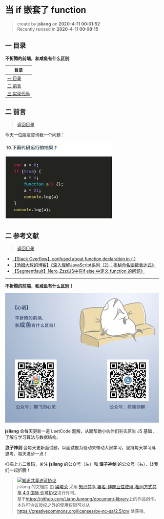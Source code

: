 当 if 嵌套了 function
===

> create by **jsliang** on **2020-4-11 00:01:52**  
> Recently revised in **2020-4-11 00:08:15**

## <a name="chapter-one" id="chapter-one">一 目录</a>

**不折腾的前端，和咸鱼有什么区别**

| 目录 |
| --- | 
| [一 目录](#chapter-one) | 
| <a name="catalog-chapter-two" id="catalog-chapter-two"></a>[二 前言](#chapter-two) |
| <a name="catalog-chapter-three" id="catalog-chapter-three"></a>[三 实现代码](#chapter-three) |

## <a name="chapter-two" id="chapter-two">二 前言</a>

> [返回目录](#chapter-one)

今天一位朋友咨询我一个问题：

![图](../../../public-repertory/img/js-other-if-function-1.jpg)



## <a name="chapter-two" id="chapter-two">二 参考文献</a>

> [返回目录](#chapter-one)

* [【Stack Overflow】confused about function declaration in { }](https://stackoverflow.com/questions/58619924/confused-about-function-declaration-in/58620404#58620404)
* [【汤姆大叔的博客】《深入理解JavaScript系列（2）：揭秘命名函数表达式》](https://www.cnblogs.com/TomXu/archive/2011/12/29/2290308.html)
* [【Segmentfault】Nero_Zzz《JS中在if else 中定义 function 的问题》](https://segmentfault.com/q/1010000000731247/a-1020000000732024)

---

**不折腾的前端，和咸鱼有什么区别！**

![图](../../../public-repertory/img/z-index-small.png)

**jsliang** 会每天更新一道 LeetCode 题解，从而帮助小伙伴们夯实原生 JS 基础，了解与学习算法与数据结构。

**浪子神剑** 会每天更新面试题，以面试题为驱动来带动大家学习，坚持每天学习与思考，每天进步一点！

扫描上方二维码，关注 **jsliang** 的公众号（左）和 **浪子神剑** 的公众号（右），让我们一起折腾！

> <a rel="license" href="http://creativecommons.org/licenses/by-nc-sa/4.0/"><img alt="知识共享许可协议" style="border-width:0" src="https://i.creativecommons.org/l/by-nc-sa/4.0/88x31.png" /></a><br /><span xmlns:dct="http://purl.org/dc/terms/" property="dct:title">jsliang 的文档库</span> 由 <a xmlns:cc="http://creativecommons.org/ns#" href="https://github.com/LiangJunrong/document-library" property="cc:attributionName" rel="cc:attributionURL">梁峻荣</a> 采用 <a rel="license" href="http://creativecommons.org/licenses/by-nc-sa/4.0/">知识共享 署名-非商业性使用-相同方式共享 4.0 国际 许可协议</a>进行许可。<br />基于<a xmlns:dct="http://purl.org/dc/terms/" href="https://github.com/LiangJunrong/document-library" rel="dct:source">https://github.com/LiangJunrong/document-library</a>上的作品创作。<br />本许可协议授权之外的使用权限可以从 <a xmlns:cc="http://creativecommons.org/ns#" href="https://creativecommons.org/licenses/by-nc-sa/2.5/cn/" rel="cc:morePermissions">https://creativecommons.org/licenses/by-nc-sa/2.5/cn/</a> 处获得。